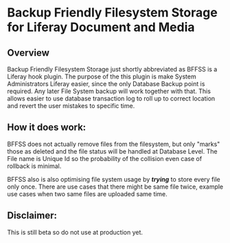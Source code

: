 
# Backup Friendly Filesystem Storage for Liferay Document and Media

## Overview

Backup Friendly Filesystem Storage just shortly abbreviated as BFFSS is a Liferay hook plugin. The purpose of the this plugin is make System Administrators Liferay easier, since the only Database Backup point is required. Any later File System backup will work together with that. This allows easier to use database transaction log to roll up to correct location and revert the user mistakes to specific time.

## How it does work:

BFFSS does not actually remove files from the filesystem, but only "marks" those as deleted and the file status will be handled at Database Level. The File name is Unique Id so the probability of the collision even case of rollback is minimal.

BFFSS also is also optimising file system usage by _**trying**_ to store every file only once. There are use cases that there might be same file twice, example use cases when two same files are uploaded same time.

## Disclaimer: 

This is still beta so do not use at production yet.
